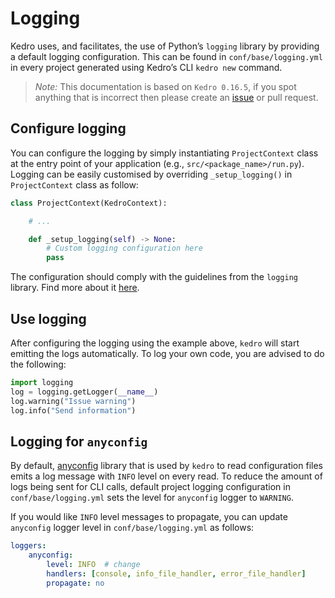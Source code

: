 # Logging


Kedro uses, and facilitates, the use of Python’s `logging` library by providing a default logging configuration. This can be found in `conf/base/logging.yml` in every project generated using Kedro’s CLI `kedro new` command.

> *Note:* This documentation is based on `Kedro 0.16.5`, if you spot anything that is incorrect then please create an [issue](https://github.com/quantumblacklabs/kedro/issues) or pull request.


## Configure logging

You can configure the logging by simply instantiating `ProjectContext` class at the entry point of your application (e.g., `src/<package_name>/run.py`). Logging can be easily customised by overriding `_setup_logging()` in `ProjectContext` class as follow:

```python
class ProjectContext(KedroContext):

    # ...

    def _setup_logging(self) -> None:
        # Custom logging configuration here
        pass
```

The configuration should comply with the guidelines from the `logging` library. Find more about it [here](https://docs.python.org/3/library/logging.html).

## Use logging

After configuring the logging using the example above, `kedro` will start emitting the logs automatically. To log your own code, you are advised to do the following:

```python
import logging
log = logging.getLogger(__name__)
log.warning("Issue warning")
log.info("Send information")
```

## Logging for `anyconfig`

By default, [anyconfig](https://github.com/ssato/python-anyconfig) library that is used by `kedro` to read configuration files emits a log message with `INFO` level on every read. To reduce the amount of logs being sent for CLI calls, default project logging configuration in `conf/base/logging.yml` sets the level for `anyconfig` logger to `WARNING`.

If you would like `INFO` level messages to propagate, you can update `anyconfig` logger level in `conf/base/logging.yml` as follows:

```yaml
loggers:
    anyconfig:
        level: INFO  # change
        handlers: [console, info_file_handler, error_file_handler]
        propagate: no
```
